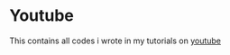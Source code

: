 # Youtube
This contains all codes i wrote in my tutorials on [youtube](https://www.youtube.com/channel/UCTN8g2pb7WSBq_zDdFF_aVQ?view_as=subscriber)